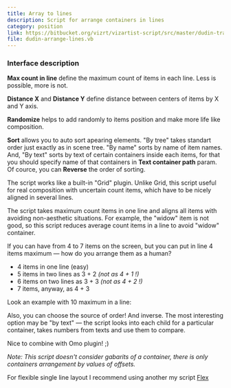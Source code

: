 ```yaml
---
title: Array to lines
description: Script for arrange containers in lines
category: position
link: https://bitbucket.org/vizrt/vizartist-script/src/master/dudin-transform/dudin-arrange/dudin-arrange-lines/
file: dudin-arrange-lines.vb
---
```


<interface-description image="arrange-line-ui.png">

### Interface description

__Max count in line__ define the maximum count of items in each line. Less is possible, more is not.

__Distance X__ and __Distance Y__ define distance between centers of items by X and Y axis.

__Randomize__ helps to add randomly to items position and make more life like composition.

__Sort__ allows you to auto sort apearing elements. "By tree" takes standart order just exactly as in scene tree. "By name" sorts by name of item names. And, "By text" sorts by text of certain containers inside each items, for that you should specify name of that containers in __Text container path__ param. Of cource, you can __Reverse__ the order of sorting.

</interface-description>

The script works like a built-in "Grid" plugin. Unlike Grid, this script useful for real composition with uncertain count items, which have to be nicely aligned in several lines.

<media-image name="arrange-line-cover.png" />

The script takes maximum count items in one line and aligns all items with avoiding non-aesthetic situations. For example, the "widow" item is not good, so this script reduces average count items in a line to avoid "widow" container.

If you can have from 4 to 7 items on the screen, but you can put in line 4 items maximum — how do you arrange them as a human?

* 4 items in one line (easy)
* 5 items in two lines as 3 + 2 _(not as 4 + 1 !)_
* 6 items on two lines as 3 + 3 _(not as 4 + 2 !)_
* 7 items, anyway, as 4 + 3

Look an example with 10 maximum in a line:

<media-youtube url="https://www.youtube.com/embed/wLey8TXrpT8" />

Also, you can choose the source of order! And inverse. The most interesting option may be "by text" — the script looks into each child for a particular container, takes numbers from texts and use them to compare.

Nice to combine with Omo plugin! ;)

_Note: This script doesn't consider gabarits of a container, there is only containers arrangement by values of offsets._

For flexible single line layout I recommend using another my script [Flex](/scripts/vizartist/flex/)
